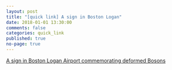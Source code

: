 ```yaml
---
layout: post
title: "[quick link] A sign in Boston Logan"
date: 2018-01-01 13:30:00
comments: false
categories: quick_link
published: true
no-page: true
---
```

<div><a href="{{site.url}}/2018/01/q-Boston/">A sign in Boston Logan Airport commemorating deformed Bosons</a></div>
